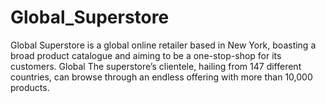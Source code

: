 # Global_Superstore
Global Superstore is a global online retailer based in New York, boasting a broad product catalogue and aiming to be a one-stop-shop for its customers. Global The superstore’s clientele, hailing from 147 different countries, can browse through an endless offering with more than 10,000 products.

